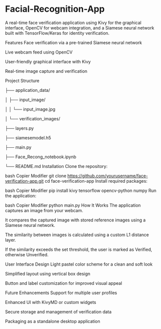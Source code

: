 # Facial-Recognition-App
 
A real-time face verification application using Kivy for the graphical interface, OpenCV for webcam integration, and a Siamese neural network built with TensorFlow/Keras for identity verification.

Features
Face verification via a pre-trained Siamese neural network

Live webcam feed using OpenCV

User-friendly graphical interface with Kivy

Real-time image capture and verification

Project Structure


├── application_data/

│   ├── input_image/

│   │   └── input_image.jpg         

│   └── verification_images/          

├── layers.py  

├── siamesemodel.h5               

├── main.py                       

├── Face_Recong_notebook.ipynb    

└── README.md
Installation
Clone the repository:

bash
Copier
Modifier
git clone https://github.com/yourusername/face-verification-app.git
cd face-verification-app
Install required packages:

bash
Copier
Modifier
pip install kivy tensorflow opencv-python numpy
Run the application:

bash
Copier
Modifier
python main.py
How It Works
The application captures an image from your webcam.

It compares the captured image with stored reference images using a Siamese neural network.

The similarity between images is calculated using a custom L1 distance layer.

If the similarity exceeds the set threshold, the user is marked as Verified, otherwise Unverified.

User Interface Design
Light pastel color scheme for a clean and soft look

Simplified layout using vertical box design

Button and label customization for improved visual appeal

Future Enhancements
Support for multiple user profiles

Enhanced UI with KivyMD or custom widgets

Secure storage and management of verification data

Packaging as a standalone desktop application

